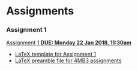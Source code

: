 # Assignments

### Assignment 1

[Assignment 1 __DUE: Monday 22 Jan 2018, 11:30am__](4mba1_2018.pdf)
- [LaTeX template for Assignment 1](ath4MB3Assignment1LaTeXTemplate2018.tex)
- [LaTeX preamble file for 4MB3 assignments](4mbapreamble.tex)

